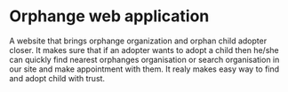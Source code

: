 # Orphange web application
A website that brings orphange organization and orphan child adopter closer. It makes sure that if an adopter wants to adopt a child then he/she can quickly find nearest orphanges organisation or search organisation in our site and make appointment with them. It realy makes easy way to find and adopt child with trust.
